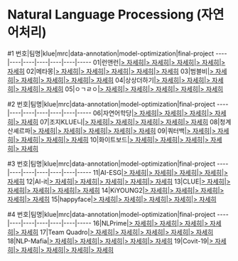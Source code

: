 # Natural Language Processiong (자연어처리)

#1
번호|팀명|klue|mrc|data-annotation|model-optimization|final-project
----|----|----|----|----|----|-----
01|런앤런|[> 자세히](https://github.com/boostcampaitech2/klue-level2-nlp-01)|[> 자세히](https://github.com/boostcampaitech2/mrc-level2-nlp-01)|[> 자세히](https://github.com/boostcampaitech2/data-annotation-nlp-level3-nlp-01)|[> 자세히](https://github.com/boostcampaitech2/model-optimization-level3-nlp-01)|[> 자세히](https://github.com/boostcampaitech2/final-project-level3-nlp-01)
02|메타몽|[> 자세히](https://github.com/boostcampaitech2/klue-level2-nlp-02)|[> 자세히](https://github.com/boostcampaitech2/mrc-level2-nlp-02)|[> 자세히](https://github.com/boostcampaitech2/data-annotation-nlp-level3-nlp-02)|[> 자세히](https://github.com/boostcampaitech2/model-optimization-level3-nlp-02)|[> 자세히](https://github.com/boostcampaitech2/final-project-level3-nlp-02)
03|범블비|[> 자세히](https://github.com/boostcampaitech2/klue-level2-nlp-03)|[> 자세히](https://github.com/boostcampaitech2/mrc-level2-nlp-03)|[> 자세히](https://github.com/boostcampaitech2/data-annotation-nlp-level3-nlp-03)|[> 자세히](https://github.com/boostcampaitech2/model-optimization-level3-nlp-03)|[> 자세히](https://github.com/boostcampaitech2/final-project-level3-nlp-03)
04|상상더하기|[> 자세히](https://github.com/boostcampaitech2/klue-level2-nlp-04)|[> 자세히](https://github.com/boostcampaitech2/mrc-level2-nlp-04)|[> 자세히](https://github.com/boostcampaitech2/data-annotation-nlp-level3-nlp-04)|[> 자세히](https://github.com/boostcampaitech2/model-optimization-level3-nlp-04)|[> 자세히](https://github.com/boostcampaitech2/final-project-level3-nlp-04)
05|ㅇㄱㄹㅇ|[> 자세히](https://github.com/boostcampaitech2/klue-level2-nlp-05)|[> 자세히](https://github.com/boostcampaitech2/mrc-level2-nlp-05)|[> 자세히](https://github.com/boostcampaitech2/data-annotation-nlp-level3-nlp-05)|[> 자세히](https://github.com/boostcampaitech2/model-optimization-level3-nlp-05)|[> 자세히](https://github.com/boostcampaitech2/final-project-level3-nlp-05)

#2
번호|팀명|klue|mrc|data-annotation|model-optimization|final-project
----|----|----|----|----|----|-----
06|자연어학당|[> 자세히](https://github.com/boostcampaitech2/klue-level2-nlp-06)|[> 자세히](https://github.com/boostcampaitech2/mrc-level2-nlp-06)|[> 자세히](https://github.com/boostcampaitech2/data-annotation-nlp-level3-nlp-06)|[> 자세히](https://github.com/boostcampaitech2/model-optimization-level3-nlp-06)|[> 자세히](https://github.com/boostcampaitech2/final-project-level3-nlp-06)
07|조지KLUE니|[> 자세히](https://github.com/boostcampaitech2/klue-level2-nlp-07)|[> 자세히](https://github.com/boostcampaitech2/mrc-level2-nlp-07)|[> 자세히](https://github.com/boostcampaitech2/data-annotation-nlp-level3-nlp-07)|[> 자세히](https://github.com/boostcampaitech2/model-optimization-level3-nlp-07)|[> 자세히](https://github.com/boostcampaitech2/final-project-level3-nlp-07)
08|청계산셰르파|[> 자세히](https://github.com/boostcampaitech2/klue-level2-nlp-08)|[> 자세히](https://github.com/boostcampaitech2/mrc-level2-nlp-08)|[> 자세히](https://github.com/boostcampaitech2/data-annotation-nlp-level3-nlp-08)|[> 자세히](https://github.com/boostcampaitech2/model-optimization-level3-nlp-08)|[> 자세히](https://github.com/boostcampaitech2/final-project-level3-nlp-08)
09|쿼터백|[> 자세히](https://github.com/boostcampaitech2/klue-level2-nlp-09)|[> 자세히](https://github.com/boostcampaitech2/mrc-level2-nlp-09)|[> 자세히](https://github.com/boostcampaitech2/data-annotation-nlp-level3-nlp-09)|[> 자세히](https://github.com/boostcampaitech2/model-optimization-level3-nlp-09)|[> 자세히](https://github.com/boostcampaitech2/final-project-level3-nlp-09)
10|화이트보드|[> 자세히](https://github.com/boostcampaitech2/klue-level2-nlp-10)|[> 자세히](https://github.com/boostcampaitech2/mrc-level2-nlp-10)|[> 자세히](https://github.com/boostcampaitech2/data-annotation-nlp-level3-nlp-10)|[> 자세히](https://github.com/boostcampaitech2/model-optimization-level3-nlp-10)|[> 자세히](https://github.com/boostcampaitech2/final-project-level3-nlp-10)

#3
번호|팀명|klue|mrc|data-annotation|model-optimization|final-project
----|----|----|----|----|----|-----
11|AI-ESG|[> 자세히](https://github.com/boostcampaitech2/klue-level2-nlp-11)|[> 자세히](https://github.com/boostcampaitech2/mrc-level2-nlp-11)|[> 자세히](https://github.com/boostcampaitech2/data-annotation-nlp-level3-nlp-11)|[> 자세히](https://github.com/boostcampaitech2/model-optimization-level3-nlp-11)|[> 자세히](https://github.com/boostcampaitech2/final-project-level3-nlp-11)
12|AI-it|[> 자세히](https://github.com/boostcampaitech2/klue-level2-nlp-12)|[> 자세히](https://github.com/boostcampaitech2/mrc-level2-nlp-12)|[> 자세히](https://github.com/boostcampaitech2/data-annotation-nlp-level3-nlp-12)|[> 자세히](https://github.com/boostcampaitech2/model-optimization-level3-nlp-12)|[> 자세히](https://github.com/boostcampaitech2/final-project-level3-nlp-12)
13|CLUE|[> 자세히](https://github.com/boostcampaitech2/klue-level2-nlp-13)|[> 자세히](https://github.com/boostcampaitech2/mrc-level2-nlp-13)|[> 자세히](https://github.com/boostcampaitech2/data-annotation-nlp-level3-nlp-13)|[> 자세히](https://github.com/boostcampaitech2/model-optimization-level3-nlp-13)|[> 자세히](https://github.com/boostcampaitech2/final-project-level3-nlp-13)
14|KiYOUNG2|[> 자세히](https://github.com/boostcampaitech2/klue-level2-nlp-14)|[> 자세히](https://github.com/boostcampaitech2/mrc-level2-nlp-14)|[> 자세히](https://github.com/boostcampaitech2/data-annotation-nlp-level3-nlp-14)|[> 자세히](https://github.com/boostcampaitech2/model-optimization-level3-nlp-14)|[> 자세히](https://github.com/boostcampaitech2/final-project-level3-nlp-14)
15|happyface|[> 자세히](https://github.com/boostcampaitech2/klue-level2-nlp-15)|[> 자세히](https://github.com/boostcampaitech2/mrc-level2-nlp-15)|[> 자세히](https://github.com/boostcampaitech2/data-annotation-nlp-level3-nlp-15)|[> 자세히](https://github.com/boostcampaitech2/model-optimization-level3-nlp-15)|[> 자세히](https://github.com/boostcampaitech2/final-project-level3-nlp-15)

#4
번호|팀명|klue|mrc|data-annotation|model-optimization|final-project
----|----|----|----|----|----|-----
16|NLPrime|[> 자세히](https://github.com/boostcampaitech2/klue-level2-nlp-16)|[> 자세히](https://github.com/boostcampaitech2/mrc-level2-nlp-16)|[> 자세히](https://github.com/boostcampaitech2/data-annotation-nlp-level3-nlp-16)|[> 자세히](https://github.com/boostcampaitech2/model-optimization-level3-nlp-16)|[> 자세히](https://github.com/boostcampaitech2/final-project-level3-nlp-16)
17|Team Quadro|[> 자세히](https://github.com/boostcampaitech2/klue-level2-nlp-17)|[> 자세히](https://github.com/boostcampaitech2/mrc-level2-nlp-17)|[> 자세히](https://github.com/boostcampaitech2/data-annotation-nlp-level3-nlp-17)|[> 자세히](https://github.com/boostcampaitech2/model-optimization-level3-nlp-17)|[> 자세히](https://github.com/boostcampaitech2/final-project-level3-nlp-17)
18|NLP-Mafia|[> 자세히](https://github.com/boostcampaitech2/klue-level2-nlp-18)|[> 자세히](https://github.com/boostcampaitech2/mrc-level2-nlp-18)|[> 자세히](https://github.com/boostcampaitech2/data-annotation-nlp-level3-nlp-18)|[> 자세히](https://github.com/boostcampaitech2/model-optimization-level3-nlp-18)|[> 자세히](https://github.com/boostcampaitech2/final-project-level3-nlp-18)
19|Covit-19|[> 자세히](https://github.com/boostcampaitech2/klue-level2-nlp-19)|[> 자세히](https://github.com/boostcampaitech2/mrc-level2-nlp-19)|[> 자세히](https://github.com/boostcampaitech2/data-annotation-nlp-level3-nlp-19)|[> 자세히](https://github.com/boostcampaitech2/model-optimization-level3-nlp-19)|[> 자세히](https://github.com/boostcampaitech2/final-project-level3-nlp-19)

